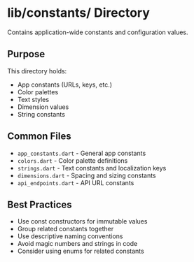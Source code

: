 # lib/constants/ Directory

Contains application-wide constants and configuration values.

## Purpose

This directory holds:
- App constants (URLs, keys, etc.)
- Color palettes
- Text styles
- Dimension values
- String constants

## Common Files

- `app_constants.dart` - General app constants
- `colors.dart` - Color palette definitions
- `strings.dart` - Text constants and localization keys
- `dimensions.dart` - Spacing and sizing constants
- `api_endpoints.dart` - API URL constants

## Best Practices

- Use const constructors for immutable values
- Group related constants together
- Use descriptive naming conventions
- Avoid magic numbers and strings in code
- Consider using enums for related constants